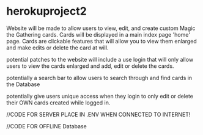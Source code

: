 # herokuproject2
Website will be made to allow users to view, edit, and create custom Magic the Gathering cards. Cards will be displayed in a main index page 'home' page. Cards are clickable features that will allow you to view them enlarged and make edits or delete the card at will.

potential patches to the website will include a use login that will only allow users to view the cards enlarged and add, edit or delete the cards.

potentially a search bar to allow users to search through and find cards in the Database


potentially give users unique access when they login to only edit or delete their OWN cards created while logged in.



//CODE FOR SERVER PLACE IN .ENV WHEN CONNECTED TO INTERNET!
<!-- mongodb+srv://dooster:DustBust1995@@cluster0.f1ycc.mongodb.net/myFirstDatabase?retryWrites=true&w=majority -->

//CODE FOR OFFLINE Database
<!-- mongodb://localhost:27017/card_game -->
